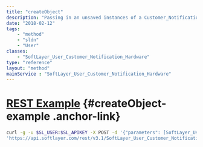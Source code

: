 ```yaml
---
title: "createObject"
description: "Passing in an unsaved instances of a Customer_Notification_Hardware object into this function will create the object and return the results to the user. "
date: "2018-02-12"
tags:
    - "method"
    - "sldn"
    - "User"
classes:
    - "SoftLayer_User_Customer_Notification_Hardware"
type: "reference"
layout: "method"
mainService : "SoftLayer_User_Customer_Notification_Hardware"
---
```


# [REST Example](#createObject-example) <a href="/article/rest/"><i class="fas fa-question"></i></a> {#createObject-example .anchor-link} 
```bash
curl -g -u $SL_USER:$SL_APIKEY -X POST -d '{"parameters": [SoftLayer_User_Customer_Notification_Hardware]}' \
'https://api.softlayer.com/rest/v3.1/SoftLayer_User_Customer_Notification_Hardware/createObject'
```
